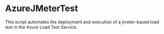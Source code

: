 # AzureJMeterTest
This script automates the deployment and execution of a jmeter-based load test in the Azure Load Test Service.

